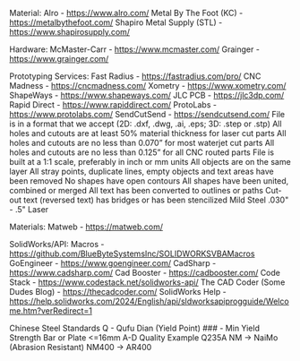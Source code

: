 Material:
 Alro - https://www.alro.com/
 Metal By The Foot (KC) - https://metalbythefoot.com/
 Shapiro Metal Supply (STL) - https://www.shapirosupply.com/
 
Hardware:
  McMaster-Carr - https://www.mcmaster.com/
  Grainger - https://www.grainger.com/
  
Prototyping Services:
  Fast Radius - https://fastradius.com/pro/
  CNC Madness - https://cncmadness.com/
  Xometry - https://www.xometry.com/
  ShapeWays - https://www.shapeways.com/
  JLC PCB - https://jlc3dp.com/
  Rapid Direct - https://www.rapiddirect.com/
  ProtoLabs - https://www.protolabs.com/
  SendCutSend - https://sendcutsend.com/
    File is in a format that we accept (2D: .dxf, .dwg, .ai, .eps; 3D: .step or .stp)
    All holes and cutouts are at least 50% material thickness for laser cut parts
    All holes and cutouts are no less than 0.070” for most waterjet cut parts
    All holes and cutouts are no less than 0.125” for all CNC routed parts
    File is built at a 1:1 scale, preferably in inch or mm units
    All objects are on the same layer
    All stray points, duplicate lines, empty objects and text areas have been removed
    No shapes have open contours
    All shapes have been united, combined or merged
    All text has been converted to outlines or paths
    Cut-out text (reversed text) has bridges or has been stencilized
    Mild Steel .030" - .5" Laser   

Materials:
        Matweb - https://matweb.com/

SolidWorks/API:
  Macros - https://github.com/BlueByteSystemsInc/SOLIDWORKSVBAMacros
  GoEngineer - https://www.goengineer.com/
  CadSharp - https://www.cadsharp.com/
  Cad Booster - https://cadbooster.com/
  Code Stack - https://www.codestack.net/solidworks-api/
  The CAD Coder (Some Dudes Blog) - https://thecadcoder.com/
  SolidWorks Help - https://help.solidworks.com/2024/English/api/sldworksapiprogguide/Welcome.htm?verRedirect=1

Chinese Steel Standards
    Q - Qufu Dian (Yield Point)
      ### - Min Yield Strength Bar or Plate <=16mm
      A-D Quality
      Example Q235A
    NM -> NaiMo (Abrasion Resistant)
      NM400 -> AR400

